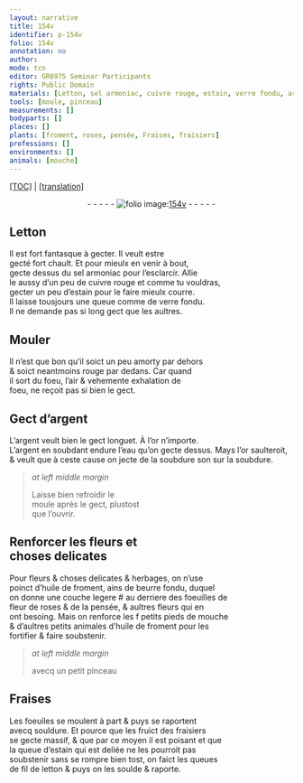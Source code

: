 ```yaml
---
layout: narrative
title: 154v
identifier: p-154v
folio: 154v
annotation: no
author:
mode: tcn
editor: GR8975 Seminar Participants
rights: Public Domain
materials: [Letton, sel armoniac, cuivre rouge, estain, verre fondu, argent, or, eau, soubdure, huile de froment, beurre fondu, souldure, fil de letton, soulde]
tools: [moule, pinceau]
measurements: []
bodyparts: []
places: []
plants: [froment, roses, pensée, Fraises, fraisiers]
professions: []
environments: []
animals: [mouche]
---
```


<p><a href="{{ site.baseurl }}/normalized/">[TOC]</a> | <a href="{{ site.baseurl }}/texts/p-154v_tl/" target="_blank">[translation]</a></p><div class="folio" align="center">- - - - - <a href="http://gallica.bnf.fr/ark:/12148/btv1b10500001g/f314.image" target="_blank"><img src="https://cu-mkp.github.io/2017-workshop-edition/assets/photo-icon.png" alt="folio image: " style="display:inline-block; margin-bottom:-3px;"/>154v</a> - - - - - </div>  
  

## <span class="m">Letton</span>

 
Il est fort fantasque à gecter. Il veult estre<br/> gecté fort chault. Et pour mieulx en venir à bout,<br/> gecte dessus du <span class="m">sel armoniac</span> pour l’esclarcir. Allie<br/> le aussy d’un peu de <span class="m">cuivre rouge</span> et co<span class="exp">mm</span>e tu vouldras,<br/> gecter un peu d’<span class="m">estain</span> pour le faire mieulx courre.<br/> Il laisse tousjours une queue co<span class="exp">mm</span>e de <span class="m">verre fondu</span>.<br/> Il ne demande pas si long gect que les aultres.
 
 
  

## Mouler

 
Il n’est que bon qu’il soict un peu amorty par dehors<br/> & soict neantmoins rouge par dedans. Car quand<br/> il sort du foeu, l’air & vehemente exhalation de<br/> foeu, ne reçoit pas si bien le gect.
 
 
  

## Gect d’<span class="m">argent</span>

 
L’<span class="m">argent</span> veult bien le gect longuet. À l’<span class="m">or</span> n’importe.<br/> L’<span class="m">argent</span> en soubdant endure l’<span class="m">eau</span> qu’on gecte dessus. Mays l’<span class="m">or</span> saulteroit,<br/> & <span class="del">veult que</span> à ceste cause on jecte de <span class="del">la <span class="m">soubdure</span></span> son sur la <span class="m">soubdure</span>.
 
> *at left middle margin*
> 
> 
>  Laisse bien refroidir le<br/> <span class="tl">moule</span> aprés le gect, plustost<br/> que l’ouvrir.
 
 
  

## Renforcer les fleurs et<br/> choses delicates

 
Pour fleurs & <span class="del">choses delicates</span> & herbages, on n’use<br/> poinct d’<span class="m">huile de <span class="pa">froment</span></span>, ains de <span class="m">beurre fondu</span>, duquel<br/> on donne une couche legere # au derriere des foeuilles de<br/> fleur de <span class="pa">roses</span> & de la <span class="pa">pensée</span>, & aultres fleurs qui en<br/> ont besoing. Mais on renforce les <span class="del">f</span> petits pieds de <span class="al">mouche</span><br/> & d’aultres petits animales d’<span class="m">huile de <span class="pa">froment</span></span> pour les<br/> fortifier & faire soubstenir.
 
> *at left middle margin*
> 
> 
>   avecq un petit <span class="tl">pinceau</span> 
 
 
  

## <span class="pa">Fraises</span>

 
Les foeuiles se moulent à part & puys se raportent<br/> avecq <span class="m">souldure</span>. Et pource que les fruict des <span class="pa">fraisiers</span><br/> se gecte massif, & que par ce moyen il est poisant et que<br/> la queue d’<span class="m">estain</span> qui est deliée ne les pourroit pas<br/> soubstenir sans se rompre bien tost, on faict les queues<br/> de <span class="m">fil de letton</span> & puys on les <span class="m">soulde</span> & raporte.
 
